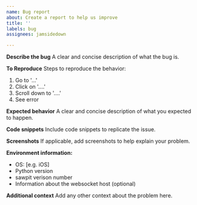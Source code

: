```yaml
---
name: Bug report
about: Create a report to help us improve
title: ''
labels: bug
assignees: jamsidedown

---
```


**Describe the bug**
A clear and concise description of what the bug is.

**To Reproduce**
Steps to reproduce the behavior:
1. Go to '...'
2. Click on '....'
3. Scroll down to '....'
4. See error

**Expected behavior**
A clear and concise description of what you expected to happen.

**Code snippets**
Include code snippets to replicate the issue.

**Screenshots**
If applicable, add screenshots to help explain your problem.

**Environment information:**
 - OS: [e.g. iOS]
 - Python version
 - sawpit verison number
 - Information about the websocket host (optional)

**Additional context**
Add any other context about the problem here.
